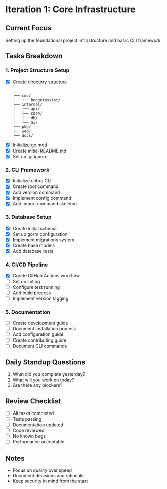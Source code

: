 # Iteration 1: Core Infrastructure

## Current Focus
Setting up the foundational project infrastructure and basic CLI framework.

## Tasks Breakdown

### 1. Project Structure Setup
- [x] Create directory structure
  ```
  .
  ├── cmd/
  │   └── budgetassist/
  ├── internal/
  │   ├── api/
  │   ├── core/
  │   ├── db/
  │   └── ai/
  ├── pkg/
  ├── web/
  └── docs/
  ```
- [x] Initialize go.mod
- [x] Create initial README.md
- [x] Set up .gitignore

### 2. CLI Framework
- [x] Initialize cobra CLI
- [x] Create root command
- [x] Add version command
- [x] Implement config command
- [x] Add import command skeleton

### 3. Database Setup
- [x] Create initial schema
- [x] Set up gorm configuration
- [x] Implement migrations system
- [x] Create base models
- [x] Add database tests

### 4. CI/CD Pipeline
- [x] Create GitHub Actions workflow
- [ ] Set up linting
- [ ] Configure test running
- [ ] Add build process
- [ ] Implement version tagging

### 5. Documentation
- [ ] Create development guide
- [ ] Document installation process
- [ ] Add configuration guide
- [ ] Create contributing guide
- [ ] Document CLI commands

## Daily Standup Questions
1. What did you complete yesterday?
2. What will you work on today?
3. Are there any blockers?

## Review Checklist
- [ ] All tasks completed
- [ ] Tests passing
- [ ] Documentation updated
- [ ] Code reviewed
- [ ] No known bugs
- [ ] Performance acceptable

## Notes
- Focus on quality over speed
- Document decisions and rationale
- Keep security in mind from the start 